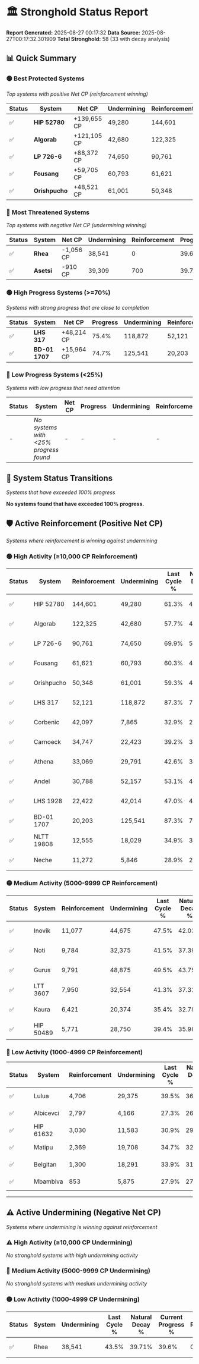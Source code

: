 # 🏛️ Stronghold Status Report

**Report Generated:** 2025-08-27 00:17:32
**Data Source:** 2025-08-27T00:17:32.301909
**Total Stronghold:** 58 (33 with decay analysis)

## 📊 Quick Summary

### 🟢 **Best Protected Systems**
*Top systems with positive Net CP (reinforcement winning)*

| Status | System | Net CP | Undermining | Reinforcement | Progress |
|--------|--------|--------|-------------|---------------|----------|
| ✅ | **HIP 52780** | +139,655 CP | 49,280 | 144,601 | 56.4% |
| ✅ | **Algorab** | +121,105 CP | 42,680 | 122,325 | 53.4% |
| ✅ | **LP 726-6** | +88,372 CP | 74,650 | 90,761 | 62.4% |
| ✅ | **Fousang** | +59,705 CP | 60,793 | 61,621 | 54.2% |
| ✅ | **Orishpucho** | +48,521 CP | 61,001 | 50,348 | 53.2% |

### 🔴 **Most Threatened Systems**
*Top systems with negative Net CP (undermining winning)*

| Status | System | Net CP | Undermining | Reinforcement | Progress |
|--------|--------|--------|-------------|---------------|----------|
| ✅ | **Rhea** | -1,056 CP | 38,541 | 0 | 39.6% |
| ✅ | **Asetsi** | -910 CP | 39,309 | 700 | 39.7% |

### 🟢 **High Progress Systems (>=70%)**
*Systems with strong progress that are close to completion*

| Status | System | Net CP | Progress | Undermining | Reinforcement |
|--------|--------|--------|----------|-------------|---------------|
| ✅ | **LHS 317** | +48,214 CP | 75.4% | 118,872 | 52,121 |
| ✅ | **BD-01 1707** | +15,964 CP | 74.7% | 125,541 | 20,203 |

### 🔴 **Low Progress Systems (<25%)**
*Systems with low progress that need attention*

| Status | System | Net CP | Progress | Undermining | Reinforcement |
|--------|--------|--------|----------|-------------|---------------|
| - | *No systems with <25% progress found* | - | - | - | - |
## 🔄 System Status Transitions
*Systems that have exceeded 100% progress*

**No systems found that have exceeded 100% progress.**

## 🛡️ Active Reinforcement (Positive Net CP)
*Systems where reinforcement is winning against undermining*

### 🟢 High Activity (≥10,000 CP Reinforcement)

| Status | System | Reinforcement | Undermining | Last Cycle % | Natural Decay % | Current Progress % | Current CP | Net CP | Activity |
|--------|--------|---------------|-------------|--------------|-----------------|-------------------|------------|--------|----------|
| ✅ | HIP 52780 | 144,601 | 49,280 | 61.3% | 42.43% | 56.4% | 564,000 | +139,655 | 🟢 High Reinforcement |
| ✅ | Algorab | 122,325 | 42,680 | 57.7% | 41.29% | 53.4% | 534,000 | +121,105 | 🟢 High Reinforcement |
| ✅ | LP 726-6 | 90,761 | 74,650 | 69.9% | 53.56% | 62.4% | 624,000 | +88,372 | 🟢 High Reinforcement |
| ✅ | Fousang | 61,621 | 60,793 | 60.3% | 48.23% | 54.2% | 542,000 | +59,705 | 🟢 High Reinforcement |
| ✅ | Orishpucho | 50,348 | 61,001 | 59.3% | 48.35% | 53.2% | 532,000 | +48,521 | 🟢 High Reinforcement |
| ✅ | LHS 317 | 52,121 | 118,872 | 87.3% | 70.58% | 75.4% | 754,000 | +48,214 | 🟢 High Reinforcement |
| ✅ | Corbenic | 42,097 | 7,865 | 32.9% | 27.89% | 32.1% | 321,000 | +42,071 | 🟢 High Reinforcement |
| ✅ | Carnoeck | 34,747 | 22,423 | 39.2% | 33.56% | 37.0% | 370,000 | +34,389 | 🟢 High Reinforcement |
| ✅ | Athena | 33,069 | 29,791 | 42.6% | 36.36% | 39.6% | 396,000 | +32,373 | 🟢 High Reinforcement |
| ✅ | Andel | 30,788 | 52,157 | 53.1% | 44.97% | 47.9% | 479,000 | +29,322 | 🟢 High Reinforcement |
| ✅ | LHS 1928 | 22,422 | 42,014 | 47.0% | 40.75% | 42.8% | 428,000 | +20,511 | 🟢 High Reinforcement |
| ✅ | BD-01 1707 | 20,203 | 125,541 | 87.3% | 73.10% | 74.7% | 747,000 | +15,964 | 🟢 High Reinforcement |
| ✅ | NLTT 19808 | 12,555 | 18,029 | 34.9% | 31.87% | 33.1% | 331,000 | +12,337 | 🟢 High Reinforcement |
| ✅ | Neche | 11,272 | 5,846 | 28.9% | 27.16% | 28.3% | 283,000 | +11,421 | 🟢 High Reinforcement |

### 🟡 Medium Activity (5000-9999 CP Reinforcement)

| Status | System | Reinforcement | Undermining | Last Cycle % | Natural Decay % | Current Progress % | Current CP | Net CP | Activity |
|--------|--------|---------------|-------------|--------------|-----------------|-------------------|------------|--------|----------|
| ✅ | Inovik | 11,077 | 44,675 | 47.5% | 42.03% | 43.0% | 430,000 | +9,716 | 🟡 Medium Reinforcement |
| ✅ | Noti | 9,784 | 32,375 | 41.5% | 37.39% | 38.3% | 382,999 | +9,086 | 🟡 Medium Reinforcement |
| ✅ | Gurus | 9,791 | 48,875 | 49.5% | 43.75% | 44.6% | 446,000 | +8,541 | 🟡 Medium Reinforcement |
| ✅ | LTT 3607 | 7,950 | 32,554 | 41.3% | 37.31% | 38.0% | 380,000 | +6,875 | 🟡 Medium Reinforcement |
| ✅ | Kaura | 6,421 | 20,374 | 35.4% | 32.78% | 33.4% | 333,999 | +6,161 | 🟡 Medium Reinforcement |
| ✅ | HIP 50489 | 5,771 | 28,750 | 39.4% | 35.98% | 36.5% | 365,000 | +5,165 | 🟡 Medium Reinforcement |

### 🔴 Low Activity (1000-4999 CP Reinforcement)

| Status | System | Reinforcement | Undermining | Last Cycle % | Natural Decay % | Current Progress % | Current CP | Net CP | Activity |
|--------|--------|---------------|-------------|--------------|-----------------|-------------------|------------|--------|----------|
| ✅ | Lulua | 4,706 | 29,375 | 39.5% | 36.20% | 36.6% | 366,000 | +4,014 | 🔵 Low Reinforcement |
| ✅ | Albicevci | 2,797 | 4,166 | 27.3% | 26.58% | 26.9% | 268,999 | +3,180 | 🔵 Low Reinforcement |
| ✅ | HIP 61632 | 3,030 | 11,583 | 30.9% | 29.39% | 29.7% | 297,000 | +3,055 | 🔵 Low Reinforcement |
| ✅ | Matipu | 2,369 | 19,708 | 34.7% | 32.50% | 32.7% | 327,000 | +2,050 | 🔵 Low Reinforcement |
| ✅ | Belgitan | 1,300 | 18,291 | 33.9% | 31.99% | 32.1% | 321,000 | +1,124 | 🔵 Low Reinforcement |
| ✅ | Mbambiva | 853 | 5,875 | 27.9% | 27.19% | 27.3% | 273,000 | +1,063 | 🔵 Low Reinforcement |


---

## ⚠️ Active Undermining (Negative Net CP)
*Systems where undermining is winning against reinforcement*

### ⚠️ High Activity (≥10,000 CP Undermining)

*No stronghold systems with high undermining activity*

### 🔶 Medium Activity (5000-9999 CP Undermining)

*No stronghold systems with medium undermining activity*

### 🟡 Low Activity (1000-4999 CP Undermining)

| Status | System | Undermining | Last Cycle % | Natural Decay % | Current Progress % | Reinforcement | Current CP | Net CP | Activity |
|--------|--------|-------------|--------------|-----------------|-------------------|---------------|------------|--------|----------|
| ✅ | Rhea | 38,541 | 43.5% | 39.71% | 39.6% | 0 | 396,000 | -1,056 | 🟡 Low Undermining |
